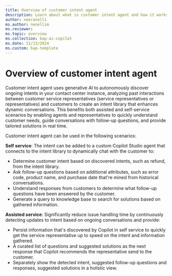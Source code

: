 ```yaml
---
title: Overview of customer intent agent
description: Learn about what is customer intent agent and how it works in Dynamics 365 Contact Center and Dynamics 365 Customer Service.
author: neeranelli
ms.author: nenellim
ms.reviewer: 
ms.topic: overview
ms.collection: bap-ai-copilot
ms.date: 11/13/2024
ms.custom: bap-template
---
```


# Overview of customer intent agent

Customer intent agent uses generative AI to autonomously discover ongoing intents in your contact center instance, analyzing past interactions between customer service representatives (service representatives or representatives) and customers to create an intent library that enhances dynamic conversations. This benefits both assisted and self-service scenarios by enabling agents and representatives to quickly understand customer needs, guide conversations with follow-up questions, and provide tailored solutions in real time. 

Customer intent agent can be used in the following scenarios:

**Self service**: The intent can be added to a custom Copilot Studio agent that connects to the intent library to dynamically chat with the customer to:

- Determine customer intent based on discovered intents, such as refund, from the intent library.
- Ask follow-up questions based on additional attributes, such as error code, product name, and purchase date that're mined from historical conversations.
- Understand responses from customers to determine what follow-up questions have been answered by the customer.
- Generate a query to knowledge base to search for solutions based on gathered information.

**Assisted service**: Significantly reduce issue handling time by continuously detecting updates to intent based on ongoing conversations and provide: 
- Persist information that's discovered by Copilot in self service to quickly get the service representative up to speed on the intent and information gathered.
- A curated list of questions and suggested solutions as the next response that Copilot recommends the representative send to the customer.
- Separately show the detected intent, suggested follow-up questions and responses, suggested solutions in a holistic view.
